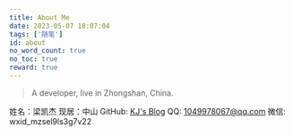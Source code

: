 ```yaml
---
title: About Me
date: 2023-05-07 18:07:04
tags: ['随笔']
id: about
no_word_count: true
no_toc: true
reward: true
---
```


> A developer, live in  Zhongshan, China.


姓名：梁凯杰
现居：中山
GitHub: [KJ's Blog](https://github.com/KJsBlog)
QQ: 1049978067@qq.com
微信: wxid_mzsel9ls3g7v22